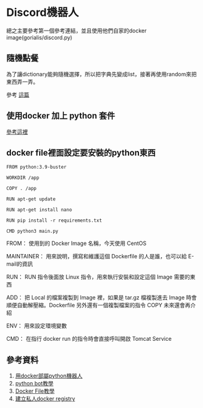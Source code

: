 # Discord機器人

總之主要參考第一個參考連結，並且使用他們自家的docker image(gorialis/discord.py)

## 隨機點餐

為了讓dictionary能夠隨機選擇，所以把字典先變成list，接著再使用random來把東西弄一弄。

參考 [這篇](https://bobbyhadz.com/blog/python-get-random-key-value-from-dictionary)


## 使用docker 加上 python 套件

[參考這裡](https://ithelp.ithome.com.tw/articles/10256857)

## docker file裡面設定要安裝的python東西


~~~
FROM python:3.9-buster

WORKDIR /app

COPY . /app

RUN apt-get update

RUN apt-get install nano

RUN pip install -r requirements.txt

CMD python3 main.py
~~~

FROM： 使用到的 Docker Image 名稱，今天使用 CentOS

MAINTAINER： 用來說明，撰寫和維護這個 Dockerfile 的人是誰，也可以給 E-mail的資訊

RUN： RUN 指令後面放 Linux 指令，用來執行安裝和設定這個 Image 需要的東西

ADD： 把 Local 的檔案複製到 Image 裡，如果是 tar.gz 檔複製進去 Image 時會順便自動解壓縮。Dockerfile 另外還有一個複製檔案的指令 COPY 未來還會再介紹

ENV： 用來設定環境變數

CMD： 在指行 docker run 的指令時會直接呼叫開啟 Tomcat Service


## 參考資料

1. [用docker部屬python機器人](https://www.vultr.com/docs/how-to-run-a-python-discord-bot-on-a-docker-application/)
2. [python bot教學](https://hackmd.io/@kangjw/Discordpy%E6%A9%9F%E5%99%A8%E4%BA%BA%E5%BE%9E0%E5%88%B01%E8%B6%85%E8%A9%B3%E7%B4%B0%E6%95%99%E5%AD%B8)
3. [Docker File教學](https://ithelp.ithome.com.tw/articles/10191016)
4. [建立私人docker registry](https://ithelp.ithome.com.tw/articles/10191213)